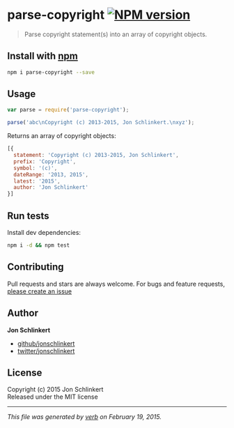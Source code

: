 # parse-copyright [![NPM version](https://badge.fury.io/js/parse-copyright.svg)](http://badge.fury.io/js/parse-copyright)

> Parse copyright statement(s) into an array of copyright objects.

## Install with [npm](npmjs.org)

```bash
npm i parse-copyright --save
```

## Usage

```js
var parse = require('parse-copyright');

parse('abc\nCopyright (c) 2013-2015, Jon Schlinkert.\nxyz');
```

Returns an array of copyright objects:

```js
[{
  statement: 'Copyright (c) 2013-2015, Jon Schlinkert',
  prefix: 'Copyright',
  symbol: '(c)',
  dateRange: '2013, 2015',
  latest: '2015',
  author: 'Jon Schlinkert'
}]
```

## Run tests

Install dev dependencies:

```bash
npm i -d && npm test
```

## Contributing
Pull requests and stars are always welcome. For bugs and feature requests, [please create an issue](https://github.com/jonschlinkert/parse-copyright/issues)

## Author

**Jon Schlinkert**
 
+ [github/jonschlinkert](https://github.com/jonschlinkert)
+ [twitter/jonschlinkert](http://twitter.com/jonschlinkert) 

## License
Copyright (c) 2015 Jon Schlinkert  
Released under the MIT license

***

_This file was generated by [verb](https://github.com/assemble/verb) on February 19, 2015._
